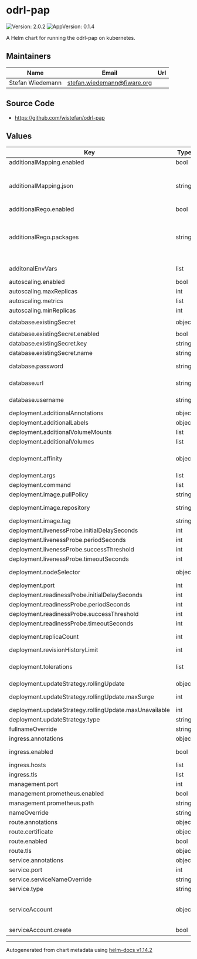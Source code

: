 # odrl-pap

![Version: 2.0.2](https://img.shields.io/badge/Version-2.0.2-informational?style=flat-square) ![AppVersion: 0.1.4](https://img.shields.io/badge/AppVersion-0.1.4-informational?style=flat-square)

A Helm chart for running the odrl-pap on kubernetes.

## Maintainers

| Name | Email | Url |
| ---- | ------ | --- |
| Stefan Wiedemann | <stefan.wiedemann@fiware.org> |  |

## Source Code

* <https://github.com/wistefan/odrl-pap>

## Values

| Key | Type | Default | Description |
|-----|------|---------|-------------|
| additionalMapping.enabled | bool | `false` | should an additional mapping.json be loaded |
| additionalMapping.json | string | `"{\n  \"action\": {\n    \"odrl\": {\n      \"use\" : {\n        \"regoPackage\": \"custom.action as custom_action\",\n        \"regoMethod\": \"custom_action.is_use(helper.http_part)\"\n      }\n    }\n  }\n}\n"` | mapping.json to merged with the defaults the example would overwrite the default odrl:use to be handled by a custom rego method provided with the additional rego  |
| additionalRego.enabled | bool | `false` | should additional packages be loaded |
| additionalRego.packages | string | `"custom/action.rego: |\n  package odrl.action\n\n  import rego.v1\n\n  ## odrl:use\n  # checks if the given request is a usage - in constrast to the default, this example would only consider modifications a \"use\"\n  is_use(request) if {\n      methods := [\"POST\", \"PUT\", \"PATCH\"]\n      request.method in methods\n  }\n"` |  |
| additonalEnvVars | list | `[]` | a list of additional env vars to be set, check the til docu for all available options |
| autoscaling.enabled | bool | `false` |  |
| autoscaling.maxReplicas | int | `10` | maximum number of running pods |
| autoscaling.metrics | list | `[]` | metrics to react on |
| autoscaling.minReplicas | int | `1` | minimum number of running pods |
| database.existingSecret | object | `{"enabled":false,"key":"password","name":"the-secret"}` | existing secret to retrieve the db password |
| database.existingSecret.enabled | bool | `false` | should an existing secret be used |
| database.existingSecret.key | string | `"password"` | key to retrieve the password from |
| database.existingSecret.name | string | `"the-secret"` | name of the secret |
| database.password | string | `"password"` | passowrd to connect the db - ignored if existing secret is configured |
| database.url | string | `"jdbc:postgresql://localhost:5432/pap"` | host of the database to be connected - will be ignored if persistence is disabled |
| database.username | string | `"user"` | username to conncet the db - ignored if existing secret is configured |
| deployment.additionalAnnotations | object | `{}` | additional annotations for the deployment, if required |
| deployment.additionalLabels | object | `{}` | additional labels for the deployment, if required |
| deployment.additionalVolumeMounts | list | `[]` | additional volume mounts |
| deployment.additionalVolumes | list | `[]` | additional volumes to be added for the containers |
| deployment.affinity | object | `{}` | affinity template ref: https://kubernetes.io/docs/concepts/configuration/assign-pod-node/#affinity-and-anti-affinity |
| deployment.args | list | `[]` | arguments to be set for the container |
| deployment.command | list | `[]` | command to be used for starting the container |
| deployment.image.pullPolicy | string | `"IfNotPresent"` | specification of the image pull policy |
| deployment.image.repository | string | `"quay.io/fiware/odrl-pap"` | til image name ref: https://quay.io/repository/wistefan/odrl-pap |
| deployment.image.tag | string | `"1.0.1"` | tag of the image to be used |
| deployment.livenessProbe.initialDelaySeconds | int | `30` |  |
| deployment.livenessProbe.periodSeconds | int | `10` |  |
| deployment.livenessProbe.successThreshold | int | `1` |  |
| deployment.livenessProbe.timeoutSeconds | int | `30` |  |
| deployment.nodeSelector | object | `{}` | selector template ref: https://kubernetes.io/docs/user-guide/node-selection/ |
| deployment.port | int | `8080` | port that the pap container uses |
| deployment.readinessProbe.initialDelaySeconds | int | `31` |  |
| deployment.readinessProbe.periodSeconds | int | `10` |  |
| deployment.readinessProbe.successThreshold | int | `1` |  |
| deployment.readinessProbe.timeoutSeconds | int | `30` |  |
| deployment.replicaCount | int | `1` | initial number of target replications, can be different if autoscaling is enabled |
| deployment.revisionHistoryLimit | int | `3` | number of old replicas to be retained |
| deployment.tolerations | list | `[]` | tolerations template ref: ref: https://kubernetes.io/docs/concepts/configuration/taint-and-toleration/ |
| deployment.updateStrategy.rollingUpdate | object | `{"maxSurge":1,"maxUnavailable":0}` | new pods will be added gradually |
| deployment.updateStrategy.rollingUpdate.maxSurge | int | `1` | number of pods that can be created above the desired amount while updating |
| deployment.updateStrategy.rollingUpdate.maxUnavailable | int | `0` | number of pods that can be unavailable while updating |
| deployment.updateStrategy.type | string | `"RollingUpdate"` | type of the update |
| fullnameOverride | string | `""` | option to override the fullname config in the _helpers.tpl |
| ingress.annotations | object | `{}` | annotations to be added to the ingress |
| ingress.enabled | bool | `false` | should there be an ingress to connect til with the public internet |
| ingress.hosts | list | `[]` | all hosts to be provided |
| ingress.tls | list | `[]` | configure the ingress' tls |
| management.port | int | `9090` | port to be used for health and prometheus |
| management.prometheus.enabled | bool | `true` | should prometheus scrape be enabled |
| management.prometheus.path | string | `"/prometheus"` | path for prometheus scrape |
| nameOverride | string | `""` | option to override the name config in the _helpers.tpl |
| route.annotations | object | `{}` | annotations to be added to the route |
| route.certificate | object | `{}` |  |
| route.enabled | bool | `false` |  |
| route.tls | object | `{}` | tls configuration for the route |
| service.annotations | object | `{}` | additional annotations, if required |
| service.port | int | `8080` | port to be used by the service |
| service.serviceNameOverride | string | `""` | define the name of the service and avoid generating one |
| service.type | string | `"ClusterIP"` | service type |
| serviceAccount | object | `{"create":false}` | if a til specific service account should be used, it can be configured here ref: https://kubernetes.io/docs/tasks/configure-pod-container/configure-service-account/ |
| serviceAccount.create | bool | `false` | specifies if the account should be created |

----------------------------------------------
Autogenerated from chart metadata using [helm-docs v1.14.2](https://github.com/norwoodj/helm-docs/releases/v1.14.2)
